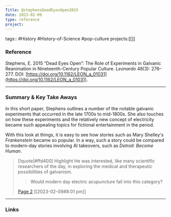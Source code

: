```yaml
---
Title: @stephensDeadEyesOpen2015
date: 2023-02-09
type: reference
project:
---
```


tags:: #History #History-of-Science #pop-culture
projects:[[]]

### Reference 

Stephens, E. 2015 “Dead Eyes Open”: The Role of Experiments in Galvanic Reanimation in Nineteenth-Century Popular Culture. _Leonardo_ 48(3): 276–277. DOI: [https://doi.org/10.1162/LEON_a_01031](https://doi.org/10.1162/LEON_a_01031).

---

### Summary & Key Take Aways

In this short paper, Stephens outlines a number of the notable galvanic experiments that occurred in the late 1700s to mid-1800s. She also touches on how these experiments and the relatively new concept of electricity became such appealing topics for fictional entertainment in the period. 

With this look at things, it is easy to see how stories such as Mary Shelley's *Frankenstein*
became so popular. In a way, such a story could be compared to modern-day stories involving AI takeovers, such as *Detroit: Become Human*. 

> [!quote|#ffd400] Highlight
> He was interested, like many scientific researchers of the day, in exploring the medical and therapeutic possibilities of galvanism.
>
>> Would modern day electric acupuncture fall into this category?
>
> [Page 2](zotero://open-pdf/library/items/KH9BPPIB?page=2) [[2023-02-09#8:01 pm]]

--- 

### Links

